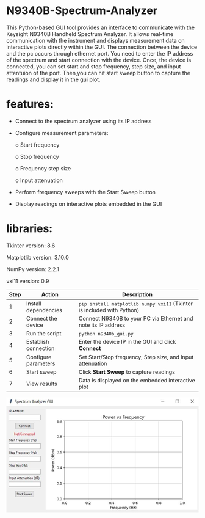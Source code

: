 # N9340B-Spectrum-Analyzer
This Python-based GUI tool provides an interface to communicate with the Keysight N9340B Handheld Spectrum Analyzer. It allows real-time communication with the instrument and displays measurement data on interactive plots directly within the GUI. The connection between the device and the pc occurs through ethernet port. You need to enter the IP address of the spectrum and start connection with the device. Once, the device is connected, you can set start and stop frequency, step size, and input attentuion of the port. Then,you can hit start sweep button to capture the readings and display it in the gui plot. 


# features:
- Connect to the spectrum analyzer using its IP address

- Configure measurement parameters:

  o Start frequency
  
  o Stop frequency
  
  o Frequency step size
  
  o Input attenuation

- Perform frequency sweeps with the Start Sweep button

- Display readings on interactive plots embedded in the GUI

# libraries:


Tkinter version: 8.6


Matplotlib version: 3.10.0


NumPy version: 2.2.1


vxi11 version: 0.9


| Step | Action               | Description                                                            |
| ---- | -------------------- | ---------------------------------------------------------------------- |
| 1    | Install dependencies | `pip install matplotlib numpy vxi11` (Tkinter is included with Python) |
| 2    | Connect the device   | Connect N9340B to your PC via Ethernet and note its IP address         |
| 3    | Run the script       | `python n9340b_gui.py`                                                 |
| 4    | Establish connection | Enter the device IP in the GUI and click **Connect**                   |
| 5    | Configure parameters | Set Start/Stop frequency, Step size, and Input attenuation             |
| 6    | Start sweep          | Click **Start Sweep** to capture readings                              |
| 7    | View results         | Data is displayed on the embedded interactive plot                     |


![GUI Connection Screen](spectrum_GUI.JPG) 
